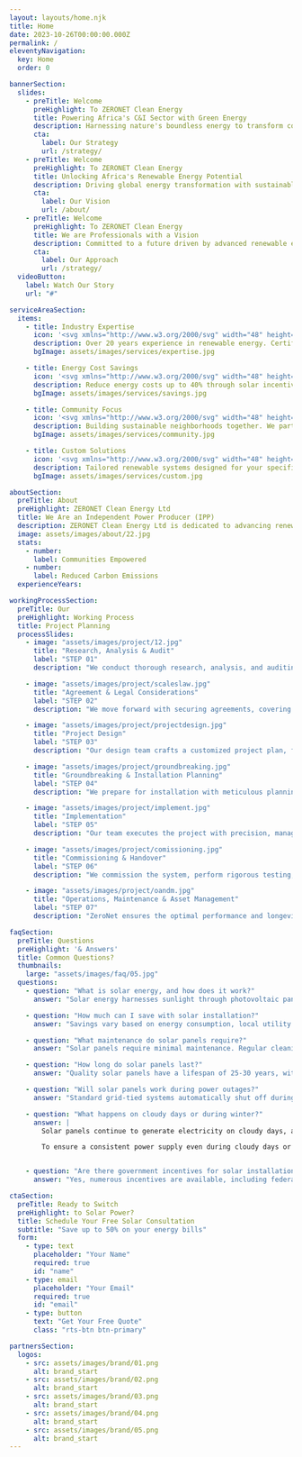 ```yaml
---
layout: layouts/home.njk
title: Home
date: 2023-10-26T00:00:00.000Z
permalink: /
eleventyNavigation:
  key: Home
  order: 0

bannerSection:
  slides:
    - preTitle: Welcome
      preHighlight: To ZERONET Clean Energy
      title: Powering Africa's C&I Sector with Green Energy
      description: Harnessing nature's boundless energy to transform commercial and industrial sectors sustainably.
      cta:
        label: Our Strategy
        url: /strategy/
    - preTitle: Welcome
      preHighlight: To ZERONET Clean Energy
      title: Unlocking Africa's Renewable Energy Potential
      description: Driving global energy transformation with sustainable and innovative renewable solutions.
      cta:
        label: Our Vision
        url: /about/
    - preTitle: Welcome
      preHighlight: To ZERONET Clean Energy
      title: We are Professionals with a Vision
      description: Committed to a future driven by advanced renewable energy technologies and impactful solutions.
      cta:
        label: Our Approach
        url: /strategy/
  videoButton:
    label: Watch Our Story
    url: "#"

serviceAreaSection:
  items:
    - title: Industry Expertise
      icon: '<svg xmlns="http://www.w3.org/2000/svg" width="48" height="48" viewBox="0 0 24 24" fill="none" stroke="#4AAB3D" stroke-width="2" stroke-linecap="round" stroke-linejoin="round" class="lucide lucide-badge-check"><path d="M3.85 8.62a4 4 0 0 1 4.78-4.77 4 4 0 0 1 6.74 0 4 4 0 0 1 4.78 4.78 4 4 0 0 1 0 6.74 4 4 0 0 1-4.77 4.78 4 4 0 0 1-6.75 0 4 4 0 0 1-4.78-4.77 4 4 0 0 1 0-6.76Z"/><path d="m9 12 2 2 4-4"/></svg>'
      description: Over 20 years experience in renewable energy. Certified professionals delivering quality installations and service.
      bgImage: assets/images/services/expertise.jpg

    - title: Energy Cost Savings
      icon: '<svg xmlns="http://www.w3.org/2000/svg" width="48" height="48" viewBox="0 0 24 24" fill="none" stroke="#4AAB3D" stroke-width="2" stroke-linecap="round" stroke-linejoin="round" class="lucide lucide-hand-coins"><path d="M11 15h2a2 2 0 1 0 0-4h-3c-.6 0-1.1.2-1.4.6L3 17"/><path d="m7 21 1.6-1.4c.3-.4.8-.6 1.4-.6h4c1.1 0 2.1-.4 2.8-1.2l4.6-4.4a2 2 0 0 0-2.75-2.91l-4.2 3.9"/><path d="m2 16 6 6"/><circle cx="16" cy="9" r="2.9"/><circle cx="6" cy="5" r="3"/></svg>'
      description: Reduce energy costs up to 40% through solar incentives and credits. See returns within 5-7 years.
      bgImage: assets/images/services/savings.jpg

    - title: Community Focus
      icon: '<svg xmlns="http://www.w3.org/2000/svg" width="48" height="48" viewBox="0 0 24 24" fill="none" stroke="#4AAB3D" stroke-width="2" stroke-linecap="round" stroke-linejoin="round" class="lucide lucide-users"><path d="M16 21v-2a4 4 0 0 0-4-4H6a4 4 0 0 0-4 4v2"/><circle cx="9" cy="7" r="4"/><path d="M22 21v-2a4 4 0 0 0-3-3.87"/><path d="M16 3.13a4 4 0 0 1 0 7.75"/></svg>'
      description: Building sustainable neighborhoods together. We partner with communities to create energy solutions that reflect local values.
      bgImage: assets/images/services/community.jpg

    - title: Custom Solutions
      icon: '<svg xmlns="http://www.w3.org/2000/svg" width="48" height="48" viewBox="0 0 24 24" fill="none" stroke="#4AAB3D" stroke-width="2" stroke-linecap="round" stroke-linejoin="round" class="lucide lucide-settings"><path d="M12.22 2h-.44a2 2 0 0 0-2 2v.18a2 2 0 0 1-1 1.73l-.43.25a2 2 0 0 1-2 0l-.15-.08a2 2 0 0 0-2.73.73l-.22.38a2 2 0 0 0 .73 2.73l.15.1a2 2 0 0 1 1 1.72v.51a2 2 0 0 1-1 1.74l-.15.09a2 2 0 0 0-.73 2.73l.22.38a2 2 0 0 0 2.73.73l.15-.08a2 2 0 0 1 2 0l.43.25a2 2 0 0 1 1 1.73V20a2 2 0 0 0 2 2h.44a2 2 0 0 0 2-2v-.18a2 2 0 0 1 1-1.73l.43-.25a2 2 0 0 1 2 0l.15.08a2 2 0 0 0 2.73-.73l.22-.39a2 2 0 0 0-.73-2.73l-.15-.08a2 2 0 0 1-1-1.74v-.5a2 2 0 0 1 1-1.74l.15-.09a2 2 0 0 0 .73-2.73l-.22-.38a2 2 0 0 0-2.73-.73l-.15.08a2 2 0 0 1-2 0l-.43-.25a2 2 0 0 1-1-1.73V4a2 2 0 0 0-2-2z"/><circle cx="12" cy="12" r="3"/></svg>'
      description: Tailored renewable systems designed for your specific needs, usage patterns, and property characteristics.
      bgImage: assets/images/services/custom.jpg

aboutSection:
  preTitle: About
  preHighlight: ZERONET Clean Energy Ltd
  title: We Are an Independent Power Producer (IPP)
  description: ZERONET Clean Energy Ltd is dedicated to advancing renewable energy across Sub-Saharan Africa. We specialize in providing cost-effective, reliable, and environmentally positive energy solutions, helping businesses thrive while promoting a sustainable future.
  image: assets/images/about/22.jpg
  stats:
    - number:
      label: Communities Empowered
    - number:
      label: Reduced Carbon Emissions
  experienceYears:

workingProcessSection:
  preTitle: Our
  preHighlight: Working Process
  title: Project Planning
  processSlides:
    - image: "assets/images/project/12.jpg"
      title: "Research, Analysis & Audit"
      label: "STEP 01"
      description: "We conduct thorough research, analysis, and auditing to understand your energy needs and site-specific conditions. This foundational step ensures a data-driven approach to project planning."

    - image: "assets/images/project/scaleslaw.jpg"
      title: "Agreement & Legal Considerations"
      label: "STEP 02"
      description: "We move forward with securing agreements, covering legal aspects, permits, and ensuring compliance with regulatory requirements, setting the stage for a successful project."

    - image: "assets/images/project/projectdesign.jpg"
      title: "Project Design"
      label: "STEP 03"
      description: "Our design team crafts a customized project plan, focusing on maximizing efficiency and sustainability, with detailed layouts and system configurations tailored to your site."

    - image: "assets/images/project/groundbreaking.jpg"
      title: "Groundbreaking & Installation Planning"
      label: "STEP 04"
      description: "We prepare for installation with meticulous planning and groundbreaking activities, ensuring a smooth transition into the implementation phase."

    - image: "assets/images/project/implement.jpg"
      title: "Implementation"
      label: "STEP 05"
      description: "Our team executes the project with precision, managing the installation process and ensuring the highest standards of quality and safety."

    - image: "assets/images/project/comissioning.jpg"
      title: "Commissioning & Handover"
      label: "STEP 06"
      description: "We commission the system, perform rigorous testing, and hand over a fully operational project, ready to deliver clean energy."

    - image: "assets/images/project/oandm.jpg"
      title: "Operations, Maintenance & Asset Management"
      label: "STEP 07"
      description: "ZeroNet ensures the optimal performance and longevity of your investment with proactive operations, maintenance, and asset management services. Our team provides preventive care, performance monitoring, and rapid response to maximize efficiency."

faqSection:
  preTitle: Questions
  preHighlight: '& Answers'
  title: Common Questions?
  thumbnails:
    large: "assets/images/faq/05.jpg"
  questions:
    - question: "What is solar energy, and how does it work?"
      answer: "Solar energy harnesses sunlight through photovoltaic panels that convert light into electricity. These panels contain semiconductors that create an electric current when exposed to sunlight, providing clean, renewable power for homes and businesses."

    - question: "How much can I save with solar installation?"
      answer: "Savings vary based on energy consumption, local utility rates, and system size. Most homeowners save 20-30% on their electricity bills, with the system typically paying for itself within 5-7 years through reduced energy costs and government incentives."

    - question: "What maintenance do solar panels require?"
      answer: "Solar panels require minimal maintenance. Regular cleaning to remove dust and debris, annual professional inspections, and occasional monitoring of system performance are typically sufficient to maintain optimal operation."

    - question: "How long do solar panels last?"
      answer: "Quality solar panels have a lifespan of 25-30 years, with manufacturers typically providing 25-year performance warranties. While efficiency may slightly decrease over time, panels continue producing significant power well beyond their warranty period."

    - question: "Will solar panels work during power outages?"
      answer: "Standard grid-tied systems automatically shut off during power outages for safety reasons. However, systems with battery backup can continue providing power during outages, ensuring continuous electricity supply to your home."

    - question: "What happens on cloudy days or during winter?"
      answer: |
        Solar panels continue to generate electricity on cloudy days, although at a reduced efficiency (typically 20-30% of normal output). Modern solar panels are designed to function effectively in all seasons, including winter, although their energy production may be lower due to factors like reduced sunlight hours and weather conditions.

        To ensure a consistent power supply even during cloudy days or winter months when solar generation may be limited, a Battery Energy Storage System (BESS) can be used to store excess energy generated on sunnier days. This stored energy can then be used when solar output is low, ensuring that your home or business has a reliable and stable power source year-round, regardless of weather conditions.


    - question: "Are there government incentives for solar installation?"
      answer: "Yes, numerous incentives are available, including federal tax credits, state rebates, and local utility programs. These can significantly reduce the initial installation costs, sometimes by up to 50% or more."

ctaSection:
  preTitle: Ready to Switch
  preHighlight: to Solar Power?
  title: Schedule Your Free Solar Consultation
  subtitle: "Save up to 50% on your energy bills"
  form:
    - type: text
      placeholder: "Your Name"
      required: true
      id: "name"
    - type: email
      placeholder: "Your Email"
      required: true
      id: "email"
    - type: button
      text: "Get Your Free Quote"
      class: "rts-btn btn-primary"

partnersSection:
  logos:
    - src: assets/images/brand/01.png
      alt: brand_start
    - src: assets/images/brand/02.png
      alt: brand_start
    - src: assets/images/brand/03.png
      alt: brand_start
    - src: assets/images/brand/04.png
      alt: brand_start
    - src: assets/images/brand/05.png
      alt: brand_start
---
```


